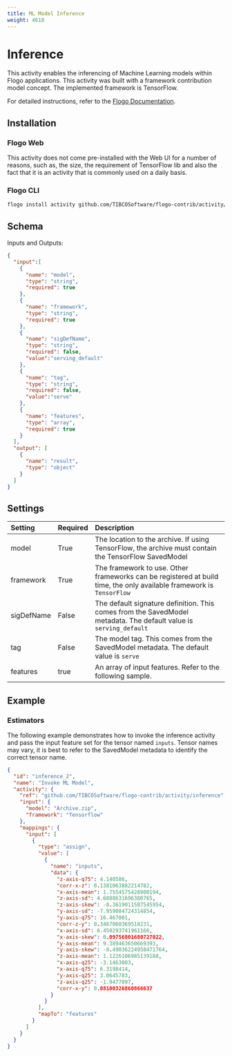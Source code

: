 ```yaml
---
title: ML Model Inference
weight: 4618
---
```


# Inference
This activity enables the inferencing of Machine Learning models within Flogo applications. This activity was built with a framework contribution model concept. The implemented framework is TensorFlow.

For detailed instructions, refer to the [Flogo Documentation](https://tibcosoftware.github.io/flogo/development/flows/tensorflow/).

## Installation
### Flogo Web
This activity does not come pre-installed with the Web UI for a number of reasons, such as, the size, the requirement of TensorFlow lib and also the fact that it is an activity that is commonly used on a daily basis.

### Flogo CLI
```bash
flogo install activity github.com/TIBCOSoftware/flogo-contrib/activity/inference
```

## Schema
Inputs and Outputs:

```json
{
  "input":[
    {
      "name": "model",
      "type": "string",
      "required": true
    },
    {
      "name": "framework",
      "type": "string",
      "required": true
    },
    {
      "name": "sigDefName",
      "type": "string",
      "required": false,
      "value":"serving_default"
    },
    {
      "name": "tag",
      "type": "string",
      "required": false,
      "value":"serve"
    },
    {
      "name": "features",
      "type": "array",
      "required": true
    }
  ],
  "output": [
    {
      "name": "result",
      "type": "object"
    }
  ]
}
```
## Settings
| Setting     | Required | Description |
|:------------|:---------|:------------|
| model      | True     | The location to the archive. If using TensorFlow, the archive must contain the TensorFlow SavedModel |
| framework         | True     | The framework to use. Other frameworks can be registered at build time, the only available framework is `TensorFlow` |
| sigDefName       | False    | The default signature definition. This comes from the SavedModel metadata. The default value is `serving_default` |
| tag  | False    | The model tag. This comes from the SavedModel metadata. The default value is `serve` |
| features | true    | An array of input features. Refer to the following sample. |


## Example

### Estimators
The following example demonstrates how to invoke the inference activity and pass the input feature set for the tensor named `inputs`. Tensor names may vary, it is best to refer to the SavedModel metadata to identify the correct tensor name.

```json
{
  "id": "inference_2",
  "name": "Invoke ML Model",
  "activity": {
    "ref": "github.com/TIBCOSoftware/flogo-contrib/activity/inference",
    "input": {
      "model": "Archive.zip",
      "framework": "Tensorflow"
    },
    "mappings": {
      "input": [
        {
          "type": "assign",
          "value": [
            {
              "name": "inputs",
              "data": {
                "z-axis-q75": 4.140586,
                "corr-x-z": 0.1381063882214782,
                "x-axis-mean": 1.7554575428900194,
                "z-axis-sd": 4.6888631696380765,
                "z-axis-skew": -0.3619011587545954,
                "y-axis-sd": -7.959084724314854,
                "y-axis-q75": 16.467001,
                "corr-z-y": 0.3467060369518231,
                "x-axis-sd": 6.450293741961166,
                "x-axis-skew": 0.09756801680727022,
                "y-axis-mean": 9.389463650669393,
                "y-axis-skew": -0.49036224958471764,
                "z-axis-mean": 1.1226106985139188,
                "x-axis-q25": -3.1463003,
                "x-axis-q75": 6.3198414,
                "y-axis-q25": 3.0645783,
                "z-axis-q25": -1.9477097,
                "corr-x-y": 0.08100326860866637
              }
            }
          ],
          "mapTo": "features"
        }
      ]
    }
  }
}
```